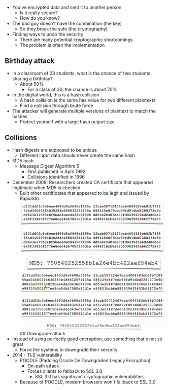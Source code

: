 - You've encrypted data and sent it to another person
	- Is it really secure?
	- How do you know?
- The bad guy doesn't have the combination (the key)
	- So they break the safe (the cryptography)
- Finding ways to undo the security
	- There are many potential cryptographic shortcomings
	- The problem is often the implementation

## Birthday attack
- In a classroom of 23 students, what is the chance of two students sharing a birthday?
	- About 50%
		- For a class of 30, the chance is about 70%
- In the digital world, this is a hash collision
	- A hash collision is the same has value for two different plaintexts
	- Find a collision through brute force
- The attacker will generate multiple versions of plaintext to match the hashes
	- Protect yourself with a large hash output size

## Collisions
- Hash digests are supposed to be unique
	- Different input data should never create the same hash
- MD5 hash
	- Message Digest Algorithm 5
		- First published in April 1992
		- Collisions identified in 1996
- December 2008: Researchers created CA certificate that appeared legitimate when MD5 is checked
	- Built other certificates that appeared to be legit and issued by RapidSSL
![](Images/Pasted%20image%2020231127223108.png)![](Images/Pasted%20image%2020231127223218.png)## Downgrade attack
- Instead of using perfectly good encryption, use something that's not so great
	- Force the systems to downgrade their security
- 2014 - TLS vulnerability
	- POODLE (Padding Oracle On Downgraded Legacy Encryption)
		- On-path attack
		- Forces clients to fallback to SSL 3.0
			- SSL 3.0 has significant cryptographic vulnerabilities
	- Because of POODLE, modern browsers won't fallback to SSL 3.0

